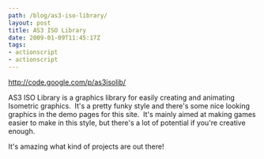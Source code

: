 ```yaml
---
path: /blog/as3-iso-library/
layout: post
title: AS3 ISO Library
date: 2009-01-09T11:45:17Z
tags:
- actionscript
- actionscript
---
```


<p><a href="http://code.google.com/p/as3isolib/" target="_blank">http://code.google.com/p/as3isolib/</a> </p>
<p>AS3 ISO Library is a graphics library for easily creating and animating Isometric graphics.  It's a pretty funky style and there's some nice looking graphics in the demo pages for this site.  It's mainly aimed at making games easier to make in this style, but there's a lot of potential if you're creative enough.</p>
<p>It's amazing what kind of projects are out there!</p>